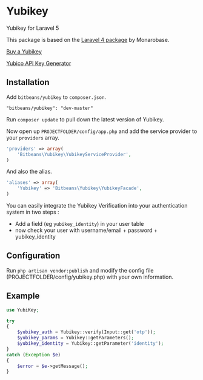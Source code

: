 # Yubikey

Yubikey for Laravel 5

This package is based on the [Laravel 4 package](https://github.com/Monarobase/Yubikey) by Monarobase.


[Buy a Yubikey](https://store.yubico.com)

[Yubico API Key Generator](https://upgrade.yubico.com/getapikey/)


## Installation

Add `bitbeans/yubikey` to `composer.json`.
```
"bitbeans/yubikey": "dev-master"
```

Run `composer update` to pull down the latest version of Yubikey.

Now open up `PROJECTFOLDER/config/app.php` and add the service provider to your `providers` array.
```php
'providers' => array(
	'Bitbeans\Yubikey\YubikeyServiceProvider',
)
```

And also the alias.
```php
'aliases' => array(
	'Yubikey' => 'Bitbeans\Yubikey\YubikeyFacade',
)
```

You can easily integrate the Yubikey Verification into your authentication system in two steps :
- Add a field (eg `yubikey_identity`) in your user table
- now check your user with username/email + password + yubikey_identity


## Configuration

Run `php artisan vendor:publish` and modify the config file (PROJECTFOLDER/config/yubikey.php) with your own information.


## Example

```php
use YubiKey;

try
{
	$yubikey_auth = Yubikey::verify(Input::get('otp'));
	$yubikey_params = Yubikey::getParameters();
	$yubikey_identity = Yubikey::getParameter('identity');
}
catch (Exception $e)
{
	$error = $e->getMessage();
}
```
